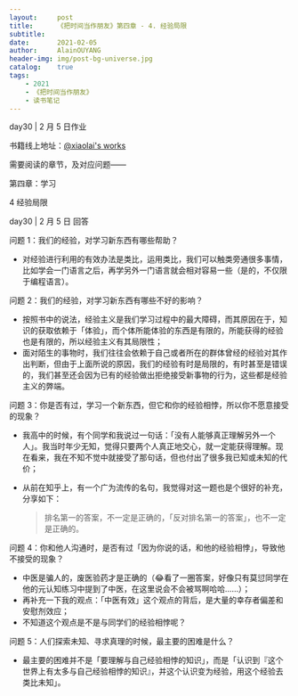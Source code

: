 ```yaml
---
layout:     post
title:      《把时间当作朋友》第四章 - 4. 经验局限
subtitle:   
date:       2021-02-05
author:     AlainOUYANG
header-img: img/post-bg-universe.jpg
catalog:    true
tags:
    - 2021
    - 《把时间当作朋友》
    - 读书笔记
---
```


<!-- # 《把时间当作朋友》第四章 - 4. 经验局限 -->

day30 \| 2 月 5 日作业

书籍线上地址：[@xiaolai's works](http://lixiaolai.com/#/befriending-time/)

需要阅读的章节，及对应问题——

第四章：学习

4 经验局限

day30 \| 2 月 5 日 回答

问题 1：我们的经验，对学习新东西有哪些帮助？

- 对经验进行利用的有效办法是类比，运用类比，我们可以触类旁通很多事情，比如学会一门语言之后，再学另外一门语言就会相对容易一些（是的，不仅限于编程语言）。

问题 2：我们的经验，对学习新东西有哪些不好的影响？

- 按照书中的说法，经验主义是我们学习过程中的最大障碍，而其原因在于，知识的获取依赖于「体验」，而个体所能体验的东西是有限的，所能获得的经验也是有限的，所以经验主义有其局限性；
- 面对陌生的事物时，我们往往会依赖于自己或者所在的群体曾经的经验对其作出判断，但由于上面所说的原因，我们的经验有时是局限的，有时甚至是错误的，我们甚至还会因为已有的经验做出拒绝接受新事物的行为，这些都是经验主义的弊端。

问题 3：你是否有过，学习一个新东西，但它和你的经验相悖，所以你不愿意接受的现象？

- 我高中的时候，有个同学和我说过一句话：「没有人能够真正理解另外一个人」。我当时年少无知，觉得只要两个人真正地交心，就一定能获得理解。现在看来，我在不知不觉中就接受了那句话，但也付出了很多我已知或未知的代价；
- 从前在知乎上，有一个广为流传的名句，我觉得对这一题也是个很好的补充，分享如下：

    > 排名第一的答案，不一定是正确的，「反对排名第一的答案」，也不一定是正确的。

问题 4：你和他人沟通时，是否有过「因为你说的话，和他的经验相悖」，导致他不接受的现象？

- 中医是骗人的，废医验药才是正确的（😂看了一圈答案，好像只有莫愆同学在他的元认知练习中提到了中医，在这里说会不会被骂啊哈哈……）；
- 再补充一下我的观点：「中医有效」这个观点的背后，是大量的幸存者偏差和安慰剂效应；
- 不知道这个观点是不是与同学们的经验相悖呢？

问题 5：人们探索未知、寻求真理的时候，最主要的困难是什么？

- 最主要的困难并不是「要理解与自己经验相悖的知识」，而是「认识到『这个世界上有太多与自己经验相悖的知识』，并这个认识变为经验，用这个经验去类比未知」。
